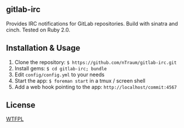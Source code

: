 ## gitlab-irc

Provides IRC notifications for GitLab repositories. Build with sinatra and cinch. Tested on Ruby 2.0.

## Installation & Usage

1. Clone the repository: `$ https://github.com/nTraum/gitlab-irc.git`
2. Install gems: `$ cd gitlab-irc; bundle`
2. Edit `config/config.yml` to your needs
3. Start the app: `$ foreman start` in a tmux / screen shell
4. Add a web hook pointing to the app: `http://localhost/commit:4567`

## License

[WTFPL](http://www.wtfpl.net/txt/copying/)
